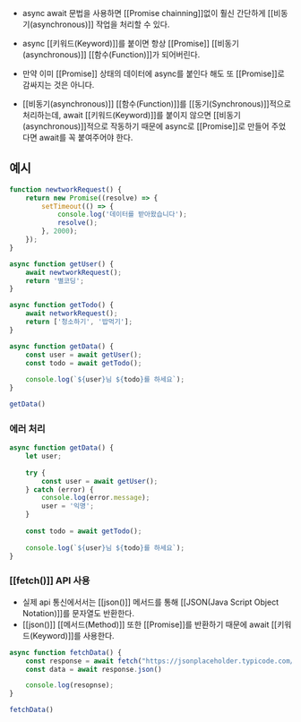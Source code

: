 - async await 문법을 사용하면 [[Promise chainning]]없이 훨신 간단하게 [[비동기(asynchronous)]] 작업을 처리할 수 있다.

- async [[키워드(Keyword)]]를 붙이면 항상 [[Promise]] [[비동기(asynchronous)]] [[함수(Function)]]가 되어버린다.
- 만약 이미 [[Promise]] 상태의 데이터에 async를 붙인다 해도 또 [[Promise]]로 감싸지는 것은 아니다.

- [[비동기(asynchronous)]] [[함수(Function)]]를 [[동기(Synchronous)]]적으로 처리하는데, await [[키워드(Keyword)]]를 붙이지 않으면 [[비동기(asynchronous)]]적으로 작동하기 때문에 async로 [[Promise]]로 만들어 주었다면 await를 꼭 붙여주어야 한다.

## 예시

```js
function newtworkRequest() {
	return new Promise((resolve) => {
		setTimeout(() => {
			console.log('데이터를 받아왔습니다');
			resolve();
		}, 2000);
	});
}

async function getUser() {
	await newtworkRequest();
	return '별코딩';
}

async function getTodo() {
	await networkRequest();
	return ['청소하기', '밥먹기'];
}

async function getData() {
	const user = await getUser();
	const todo = await getTodo();
	
	console.log(`${user}님 ${todo}를 하세요`);
}

getData()
```

### 에러 처리

```js
async function getData() {
	let user;
	
	try {
		const user = await getUser();
	} catch (error) {
		console.log(error.message);
		user = '익명';
	}
	
	const todo = await getTodo();
	
	console.log(`${user}님 ${todo}를 하세요`);
}
```

### [[fetch()]] API 사용

- 실제 api 통신에서서는 [[json()]] 메서드를 통해 [[JSON(Java Script Object Notation)]]를 문자열도 반환한다.
- [[json()]] [[메서드(Method)]] 또한 [[Promise]]를 반환하기 때문에 await [[키워드(Keyword)]]를 사용한다.

```js
async function fetchData() {
	const response = await fetch("https://jsonplaceholder.typicode.com/users");
	const data = await response.json()

	console.log(resopnse);
}

fetchData()
```